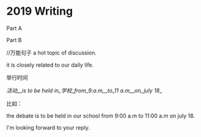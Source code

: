 <!--
 * @Author: zhangkangbin 784908058@qq.com
 * @Date: 2022-08-20 15:33:29
 * @LastEditors: zhangkangbin 784908058@qq.com
 * @LastEditTime: 2022-08-20 16:28:16
 * @FilePath: \C_Study\English\2019.md
 * @Description: 
-->
# 2019 Writing
Part A

Part B

//万能句子
a hot topic of discussion.

it is closely related to our daily life.

举行时间

_活动__is to be held in_学校_from_9:a.m__to_11 a.m__on_july 18__

比如：

the debate is to be held in our school from 9:00 a.m to 11:00 a.m on july 18.


I'm looking forward to your reply.